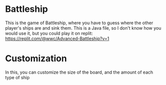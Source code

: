 # Battleship
This is the game of Battleship, where you have to guess where the other player's ships are and sink them.
This is a Java file, so I don't know how you would use it, but you could play it on replit: https://replit.com/@wwc/Advanced-Battleship?v=1
# Customization
In this, you can customize the size of the board, and the amount of each type of ship
